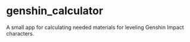 # genshin_calculator

A small app for calculating needed materials for leveling Genshin Impact characters.
